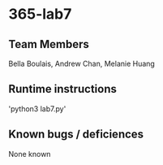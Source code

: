# 365-lab7

## Team Members
Bella Boulais, Andrew Chan, Melanie Huang

## Runtime instructions
'python3 lab7.py'

## Known bugs / deficiences
None known
